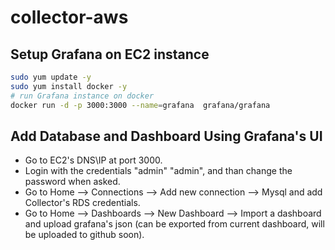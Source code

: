 # collector-aws
## Setup Grafana on EC2 instance
```bash
sudo yum update -y
sudo yum install docker -y
# run Grafana instance on docker
docker run -d -p 3000:3000 --name=grafana  grafana/grafana
```
## Add Database and Dashboard Using Grafana's UI
- Go to EC2's DNS\IP at port 3000.
- Login with the credentials "admin" "admin", and than change the password when asked.
- Go to Home --> Connections --> Add new connection --> Mysql and add Collector's RDS credentials.
- Go to Home --> Dashboards --> New Dashboard --> Import a dashboard and upload grafana's json (can be exported from current dashboard, will be uploaded to github soon).
